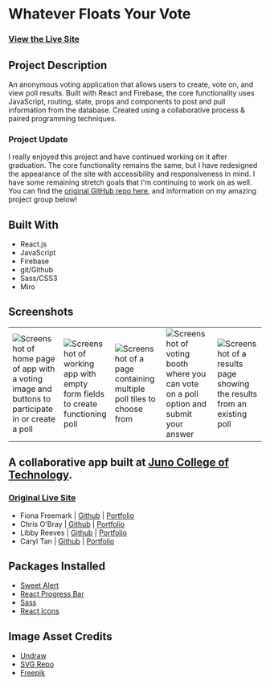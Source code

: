 # Whatever Floats Your Vote
### [View the Live Site](https://whateverfloatsyourvote.netlify.app/)

## Project Description
An anonymous voting application that allows users to create, vote on, and view poll results. Built with React and Firebase, the core functionality uses JavaScript, routing, state, props and components to post and pull information from the database. Created using a collaborative process & paired programming techniques. 
### Project Update
I really enjoyed this project and have continued working on it after graduation. The core functionality remains the same, but I have redesigned the appearance of the site with accessibility and responsiveness in mind. I have some remaining stretch goals that I'm continuing to work on as well. You can find the [original GitHub repo here](https://github.com/Code-Conjurers/Voting-Booth), and information on my amazing project group below!

## Built With 
- React.js
- JavaScript
- Firebase
- git/Github
- Sass/CSS3
- Miro

## Screenshots
<table>
  <tr>
     <td><img src="https://user-images.githubusercontent.com/40412421/220480959-a1ee2e75-28e7-43c8-8133-a0a44a0c6087.png" alt="Screenshot of home page of app with a voting image and buttons to participate in or create a poll" /></td>
    <td><img src="https://user-images.githubusercontent.com/40412421/220480955-003052c9-705e-4716-b706-cbf191671e1a.png" alt="Screenshot of working app with empty form fields to create functioning poll"/></td>
    <td><img src="https://user-images.githubusercontent.com/40412421/220480958-7f491d42-94cf-4872-bb86-d3bea6c63e59.png" alt="Screenshot of a page containing multiple poll tiles to choose from" /></td>
    <td><img src="https://user-images.githubusercontent.com/40412421/220480960-9c4136bf-dcf2-42a1-804d-16aac32ceb76.png" alt="Screenshot of voting booth where you can vote on a poll option and submit your answer"/></td>
    <td><img src="https://user-images.githubusercontent.com/40412421/220480962-4c3bda6b-6423-4988-9092-b1bc195e3853.png" alt="Screenshot of a results page showing the results from an existing poll"/></td>
  </tr>
</table>


## A collaborative app built at [Juno College of Technology](https://junocollege.com/).
### [Original Live Site](https://whatever-floats-your-vote.netlify.app/)
- Fiona Freemark | [Github](https://github.com/fionafreemark) | [Portfolio](https://freemark.dev/)
- Chris O'Bray | [Github](https://github.com/nobrayn) | [Portfolio](https://nobrayn.com/)
- Libby Reeves | [Github](https://github.com/libbyreeves) | [Portfolio](https://elizabeth-reeves.ca/)
- Caryl Tan | [Github](https://github.com/caryltan) | [Portfolio](https://caryltan.com/)

## Packages Installed
- [Sweet Alert](https://sweetalert2.github.io/)
- [React Progress Bar](https://www.npmjs.com/package/@ramonak/react-progress-bar)
- [Sass](https://www.npmjs.com/package/sass)
- [React Icons](https://react-icons.github.io/react-icons/)


## Image Asset Credits
- [Undraw](https://undraw.co/)
- [SVG Repo](https://www.svgrepo.com/svg/427580/approved-aproved-confirm-2)
- [Freepik](https://www.freepik.com/)

